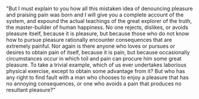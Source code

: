 "But I must explain to you how all this mistaken idea of denouncing pleasure and praising pain
was born and I will give you a complete account of the system, and expound the actual teachings of the
great explorer of the truth, the master-builder of human happiness. No one rejects, dislikes, or avoids
pleasure itself, because it is pleasure, but because those who do not know how to pursue pleasure rationally
encounter consequences that are extremely painful. Nor again is there anyone who loves or pursues or desires
to obtain pain of itself, because it is pain, but because occasionally circumstances
occur in which toil and pain can procure him some great pleasure. To take a trivial example,
which of us ever undertakes laborious physical exercise, except to obtain some advantage
from it? But who has any right to find fault with a man who chooses to enjoy a
pleasure that has no annoying consequences, or one who avoids a pain
that produces no resultant pleasure?"